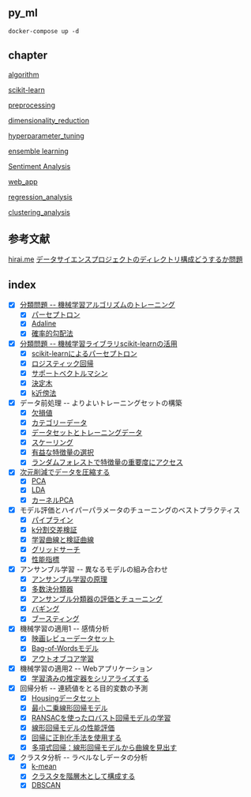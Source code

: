 ## py_ml

```
docker-compose up -d
```
## chapter

[algorithm](https://github.com/rasbt/python-machine-learning-book/blob/master/code/ch02/ch02.ipynb)

[scikit-learn](https://github.com/rasbt/python-machine-learning-book/blob/master/code/ch03/ch03.ipynb)

[preprocessing](https://github.com/rasbt/python-machine-learning-book/blob/master/code/ch04/ch04.ipynb)

[dimensionality_reduction](https://github.com/rasbt/python-machine-learning-book/blob/master/code/ch05/ch05.ipynb)

[hyperparameter_tuning](https://github.com/rasbt/python-machine-learning-book/blob/master/code/ch06/ch06.ipynb)

[ensemble learning](https://github.com/rasbt/python-machine-learning-book/blob/master/code/ch07/ch07.ipynb)

[Sentiment Analysis](https://github.com/rasbt/python-machine-learning-book/blob/master/code/ch08/ch08.ipynb)

[web_app](https://github.com/rasbt/python-machine-learning-book/blob/master/code/ch09/ch09.ipynb)

[regression_analysis](https://github.com/rasbt/python-machine-learning-book/blob/master/code/ch10/ch10.ipynb)

[clustering_analysis](https://github.com/rasbt/python-machine-learning-book/tree/master/code/ch11/ch11.ipynb)

## 参考文献

[hirai.me](http://hirai.me/notes_pyml.html#)
[データサイエンスプロジェクトのディレクトリ構成どうするか問題](https://takuti.me/note/data-science-project-structure/)

## index

- [x] [分類問題 -- 機械学習アルゴリズムのトレーニング](https://github.com/KentFujii/pmlb/tree/master/algorithm)
    - [x] [パーセプトロン](https://github.com/KentFujii/pmlb/blob/master/algorithm/perceptron.ipynb)
    - [x] [Adaline](https://github.com/KentFujii/pmlb/blob/master/algorithm/adaline.ipynb)
    - [x] [確率的勾配法](https://github.com/KentFujii/pmlb/blob/master/algorithm/adaline_stochastic_gradient_descent.ipynb)
- [x] [分類問題 -- 機械学習ライブラリscikit-learnの活用](https://github.com/KentFujii/pmlb/tree/master/scikit-learn)
    - [x] [scikit-learnによるパーセプトロン](https://github.com/KentFujii/pmlb/blob/master/scikit-learn/sklearn_perceptron.ipynb)
    - [x] [ロジスティック回帰](https://github.com/KentFujii/pmlb/blob/master/scikit-learn/logistic_regression.ipynb)
    - [x] [サポートベクトルマシン](https://github.com/KentFujii/pmlb/blob/master/scikit-learn/svm.ipynb)
    - [x] [決定木](https://github.com/KentFujii/pmlb/blob/master/scikit-learn/decision_tree.ipynb)
    - [x] [k近傍法](https://github.com/KentFujii/pmlb/blob/master/scikit-learn/k_neighbors.ipynb)
- [x] データ前処理 -- よりよいトレーニングセットの構築
    - [x] [欠損値](https://github.com/KentFujii/pmlb/blob/master/preprocessing/missing_value.ipynb)
    - [x] [カテゴリーデータ](https://github.com/KentFujii/pmlb/blob/master/preprocessing/category_data.ipynb)
    - [x] [データセットとトレーニングデータ](https://github.com/KentFujii/pmlb/blob/master/preprocessing/train_test_split.ipynb)
    - [x] [スケーリング](https://github.com/KentFujii/pmlb/blob/master/preprocessing/scaler.ipynb)
    - [x] [有益な特徴量の選択](https://github.com/KentFujii/pmlb/blob/master/preprocessing/feature_selections.ipynb)
    - [x] [ランダムフォレストで特徴量の重要度にアクセス](https://github.com/KentFujii/pmlb/blob/master/preprocessing/feature_selection_random_forest.ipynb)
- [x] [次元削減でデータを圧縮する](https://github.com/KentFujii/pmlb/tree/master/dimensionality_reduction)
    - [x] [PCA](https://github.com/KentFujii/pmlb/blob/master/dimensionality_reduction/pca.ipynb)
    - [x] [LDA](https://github.com/KentFujii/pmlb/blob/master/dimensionality_reduction/lda.ipynb)
    - [x] [カーネルPCA](https://github.com/KentFujii/pmlb/blob/master/dimensionality_reduction/kernel_pca.ipynb)
- [x] モデル評価とハイパーパラメータのチューニングのベストプラクティス
    - [x] [パイプライン](https://github.com/KentFujii/pmlb/blob/master/hyperparameter_tuning/pipeline.ipynb)
    - [x] [k分割交差検証](https://github.com/KentFujii/pmlb/blob/master/hyperparameter_tuning/k_fold_cross_validation.ipynb)
    - [x] [学習曲線と検証曲線](https://github.com/KentFujii/pmlb/blob/master/hyperparameter_tuning/learning_curve_validation_curve.ipynb)
    - [x] [グリッドサーチ](https://github.com/KentFujii/pmlb/blob/master/hyperparameter_tuning/grid_search.ipynb)
    - [x] [性能指標](https://github.com/KentFujii/pmlb/blob/master/hyperparameter_tuning/evaluation.ipynb)
- [x] アンサンブル学習 -- 異なるモデルの組み合わせ
    - [x] [アンサンブル学習の原理](https://github.com/KentFujii/pmlb/blob/master/ensemble/ensemble_error.ipynb)
    - [x] [多数決分類器](https://github.com/KentFujii/pmlb/blob/master/ensemble/majority_voting.ipynb)
    - [x] [アンサンブル分類器の評価とチューニング](https://github.com/KentFujii/pmlb/blob/master/ensemble/evaluating_and_tuning_the_ensemble_classifier.ipynb)
    - [x] [バギング](https://github.com/KentFujii/pmlb/blob/master/ensemble/bagging.ipynb)
    - [x] [ブースティング](https://github.com/KentFujii/pmlb/blob/master/ensemble/boosting.ipynb)
- [x] 機械学習の適用1 -- 感情分析
    - [x] [映画レビューデータセット](https://github.com/KentFujii/pmlb/blob/master/sentiment_analysis/acl_imdb.ipynb)
    - [x] [Bag-of-Wordsモデル](https://github.com/KentFujii/pmlb/blob/master/sentiment_analysis/bag_of_words_model.ipynb)
    - [x] [アウトオブコア学習](https://github.com/KentFujii/pmlb/blob/master/sentiment_analysis/out_of_core_learning.ipynb)
- [x] 機械学習の適用2 -- Webアプリケーション
    - [x] [学習済みの推定器をシリアライズする](https://github.com/KentFujii/pmlb/blob/master/web_app/serialize_trained_classifier.ipynb)
- [x] 回帰分析 -- 連続値をとる目的変数の予測
    - [x] [Housingデータセット](https://github.com/KentFujii/pmlb/blob/master/regression_analysis/housing_dataset.ipynb)
    - [x] [最小二乗線形回帰モデル](https://github.com/KentFujii/pmlb/blob/master/regression_analysis/ordinary%20_least_squares_linear_regression.ipynb)
    - [x] [RANSACを使ったロバスト回帰モデルの学習](https://github.com/KentFujii/pmlb/blob/master/regression_analysis/ransac.ipynb)
    - [x] [線形回帰モデルの性能評価](https://github.com/KentFujii/pmlb/blob/master/regression_analysis/evaluating_the_performance_of_linear_regression.ipynb)
    - [x] [回帰に正則化手法を使用する](https://github.com/KentFujii/pmlb/blob/master/regression_analysis/regularized_methods_for_regression.ipynb)
    - [x] [多項式回帰：線形回帰モデルから曲線を見出す](https://github.com/KentFujii/pmlb/blob/master/regression_analysis/polynomial_regression.ipynb)
- [x] クラスタ分析 -- ラベルなしデータの分析
    - [x] [k-mean](https://github.com/KentFujii/pmlb/blob/master/clustering_analysis/k-means.ipynb)
    - [x] [クラスタを階層木として構成する](https://github.com/KentFujii/pmlb/blob/master/clustering_analysis/hierarchical_tree.ipynb)
    - [x] [DBSCAN](https://github.com/KentFujii/pmlb/blob/master/clustering_analysis/DBSCAN.ipynb)
